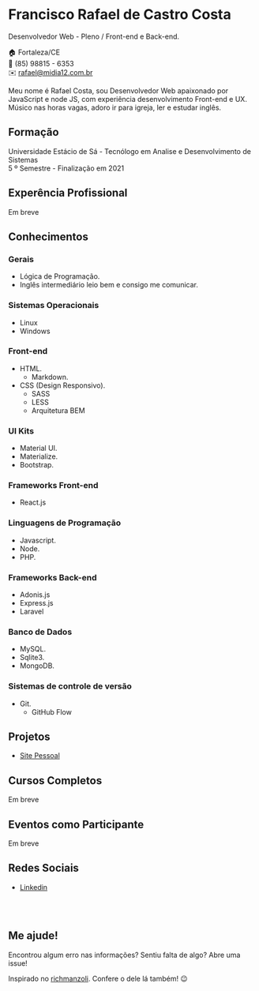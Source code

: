 # Francisco Rafael de Castro Costa
Desenvolvedor Web - Pleno / Front-end e Back-end.

:house:    Fortaleza/CE <br>
:iphone:   (85) 98815 - 6353 <br>
:envelope:  rafael@midia12.com.br

Meu nome é Rafael Costa, sou Desenvolvedor Web apaixonado por JavaScript e node JS, com experiência desenvolvimento Front-end e UX. Músico nas horas vagas, adoro ir para igreja, ler e estudar inglês.

## Formação

Universidade Estácio de Sá - Tecnólogo em Analise e Desenvolvimento de Sistemas <br>
5 º Semestre - Finalização em 2021

<!-- [_Clique aqui para ver as disciplinas do curso._](DISCIPLINAS.md#tecnólogo-em-análise-e-desenvolvimento-de-sistemas) -->

## Experência Profissional

Em breve
<!-- * (2017 -  Atual) <br>
**IFRN - Campus Natal Central** -
Estagiário na Diretoria de Pesquisa e Extensão do Campus (DIPEQ).
  * Colaborar no desenvolvimento do projeto que monitora a evasão escolar do Campus.
  * Corrigir bugs no projeto e desenvolver novas funcionalidades.


* (2015 -  2016) <br>
**Prefeitura de São Gonçalo do Amarante** -
Estagiário na Subsecretaria de Tecnologia da Informação e Ciência (SETIC).
  * Colaborar no desenvolvimento dos projetos da Prefeitura.
  * Corrigir pequenos bugs no Front-end e no Back-end.


* (2013 -  2015) <br>
**IFRN - Campus São Gonçalo do Amarante** -
Monitor na disciplina de Algoritmo e Programação de Computadores (Estruturada e Orientada a Objetos).
  * Ser responsável pelo laboratório utilizado pelos alunos.
  * Solucionar dúvidas referentes as disciplinas. -->

## Conhecimentos

### Gerais
* Lógica de Programação.
* Inglês intermediário leio bem e consigo me comunicar.

### Sistemas Operacionais
* Linux
* Windows

### Front-end
* HTML.
  * Markdown.
* CSS (Design Responsivo).
  * SASS
  * LESS
  * Arquitetura BEM

### UI Kits
* Material UI.
* Materialize.
* Bootstrap.

### Frameworks Front-end
* React.js

### Linguagens de Programação
* Javascript.
* Node.
* PHP.

### Frameworks Back-end
* Adonis.js
* Express.js
* Laravel

### Banco de Dados
* MySQL.
* Sqlite3.
* MongoDB.

### Sistemas de controle de versão
* Git.
  * GitHub Flow

## Projetos
* [Site Pessoal](https://www.midia12.com.br/)

## Cursos Completos

Em breve
<!-- * Curso Git e Github para iniciantes (Udemy / [Certificado](#))
* Curso Desenvolviento de Sistemas - Students To Business (S2B) (Microsoft / [Certificado](#)) -->

## Eventos como Participante

Em breve
<!-- * Campus Party Natal ( [Certificado](certificados/cpnatal.pdf) )
* Code Girl - 5ª Edição ( [Certificado](certificados/code-girl-5.pdf) )
* VII WTADS ( [Certificado](certificados/vii-workshop-tads.pdf) )
* I EXPOTEC - IFRN/CM ( [Certificado](certificados/expotecifrncm-2017.pdf) )
* 2nd French-Brazilian School on Big Data and Smart Cities ( [Certificado](certificados/smart-cities.pdf) )
* I Workshop do Nucleo Avançado de Inovação Tecnológica (NAVI) ( [Certificado](certificados/workshop-navi.pdf) )
* Code Girl - 2ª Edição ( [Certificado](certificados/code-girl-2.pdf) )
* IX CONNEPI - Congresso Norte Nordeste de Pesquisa e Inovação (2014) ( [Certificado](certificados/connepi-2014.pdf) / [Mostra Tecnológica](certificados/mostra-tecnologica.pdf) )
* OBR - Olimpíada Brasileira de Robótica (2014) ( [Certificado](certificados/obr-2014.pdf) / [Honra Ao Mérito](certificados/obr-honra-ao-merito.pdf) ) -->

<!-- ## Eventos como Organizador
* 2nd French-Brazilian School on Big Data and Smart Cities ( [Certificado](certificados/smart-cities-organization.pdf) ) -->

## Redes Sociais
*  [Linkedin](https://www.linkedin.com/in/rcostaweb/)
<!-- *  [Facebook](https://www.facebook.com/david.allysson.9)
*  [Twitter](https://twitter.com/DaviDAllysson) -->

<!-- ## Informações Adicionais
* Premiado com a medalha de mérito da Olimpíada Brasileira de Robótica (OBR) – Modalidade Teórica (2014). -->

<br><br>

## Me ajude!
Encontrou algum erro nas informações? Sentiu falta de algo? Abre uma issue! <br>

Inspirado no [richmanzoli](https://github.com/costaceta/curriculum/issues). Confere o dele lá também! :wink:
